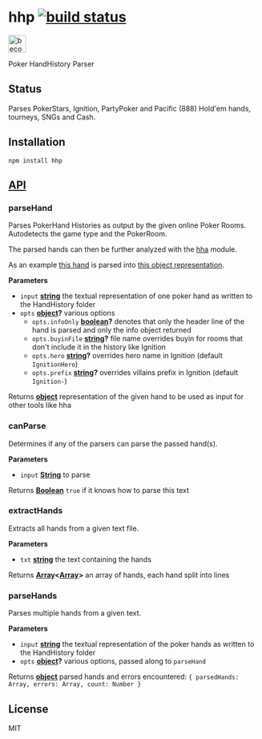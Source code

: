 # hhp [![build status](https://secure.travis-ci.org/thlorenz/hhp.svg)](http://travis-ci.org/thlorenz/hhp)

<a href="https://www.patreon.com/bePatron?u=8663953"><img alt="become a patron" src="https://c5.patreon.com/external/logo/become_a_patron_button.png" height="35px"></a>

Poker HandHistory Parser

## Status

Parses PokerStars, Ignition, PartyPoker and Pacific (888) Hold'em hands, tourneys, SNGs and Cash.

## Installation

    npm install hhp

## [API](https://thlorenz.github.io/hhp)

<!-- Generated by documentation.js. Update this documentation by updating the source code. -->

### parseHand

Parses PokerHand Histories as output by the given online Poker Rooms.
Autodetects the game type and the PokerRoom.

The parsed hands can then be further analyzed with the
[hha](https://github.com/thlorenz/hha) module.

As an example [this
hand](https://github.com/thlorenz/hhp/blob/master/test/fixtures/holdem/pokerstars/actiononall.txt)
is parsed into [this object
representation](https://github.com/thlorenz/hha/blob/master/test/fixtures/holdem/actiononall.json).

**Parameters**

-   `input` **[string](https://developer.mozilla.org/en-US/docs/Web/JavaScript/Reference/Global_Objects/String)** the textual representation of one poker hand as written to the HandHistory folder
-   `opts` **[object](https://developer.mozilla.org/en-US/docs/Web/JavaScript/Reference/Global_Objects/Object)?** various options
    -   `opts.infoOnly` **[boolean](https://developer.mozilla.org/en-US/docs/Web/JavaScript/Reference/Global_Objects/Boolean)?** denotes that only the header line of the hand is parsed and only the info object returned
    -   `opts.buyinFile` **[string](https://developer.mozilla.org/en-US/docs/Web/JavaScript/Reference/Global_Objects/String)?** file name overrides buyin for rooms that don't include it in the history like Ignition
    -   `opts.hero` **[string](https://developer.mozilla.org/en-US/docs/Web/JavaScript/Reference/Global_Objects/String)?** overrides hero name in Ignition (default `IgnitionHero`)
    -   `opts.prefix` **[string](https://developer.mozilla.org/en-US/docs/Web/JavaScript/Reference/Global_Objects/String)?** overrides villains prefix in Ignition (default `Ignition-`)

Returns **[object](https://developer.mozilla.org/en-US/docs/Web/JavaScript/Reference/Global_Objects/Object)** representation of the given hand to be used as input for other tools like hha

### canParse

Determines if any of the parsers can parse the passed hand(s).

**Parameters**

-   `input` **[String](https://developer.mozilla.org/en-US/docs/Web/JavaScript/Reference/Global_Objects/String)** to parse

Returns **[Boolean](https://developer.mozilla.org/en-US/docs/Web/JavaScript/Reference/Global_Objects/Boolean)** `true` if it knows how to parse this text

### extractHands

Extracts all hands from a given text file.

**Parameters**

-   `txt` **[string](https://developer.mozilla.org/en-US/docs/Web/JavaScript/Reference/Global_Objects/String)** the text containing the hands

Returns **[Array](https://developer.mozilla.org/en-US/docs/Web/JavaScript/Reference/Global_Objects/Array)&lt;[Array](https://developer.mozilla.org/en-US/docs/Web/JavaScript/Reference/Global_Objects/Array)>** an array of hands, each hand split into lines

### parseHands

Parses multiple hands from a given text.

**Parameters**

-   `input` **[string](https://developer.mozilla.org/en-US/docs/Web/JavaScript/Reference/Global_Objects/String)** the textual representation of the poker hands as written to the HandHistory folder
-   `opts` **[object](https://developer.mozilla.org/en-US/docs/Web/JavaScript/Reference/Global_Objects/Object)?** various options, passed along to `parseHand`

Returns **[object](https://developer.mozilla.org/en-US/docs/Web/JavaScript/Reference/Global_Objects/Object)** parsed hands and errors encountered: `{ parsedHands: Array, errors: Array, count: Number }`

## License

MIT
